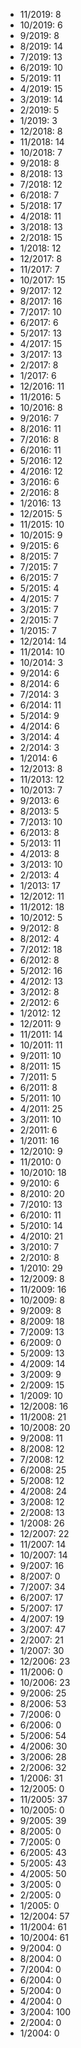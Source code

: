 *  11/2019: 8
*  10/2019: 6
*  9/2019: 8
*  8/2019: 14
*  7/2019: 13
*  6/2019: 10
*  5/2019: 11
*  4/2019: 15
*  3/2019: 14
*  2/2019: 5
*  1/2019: 3
*  12/2018: 8
*  11/2018: 14
*  10/2018: 7
*  9/2018: 8
*  8/2018: 13
*  7/2018: 12
*  6/2018: 7
*  5/2018: 17
*  4/2018: 11
*  3/2018: 13
*  2/2018: 15
*  1/2018: 12
*  12/2017: 8
*  11/2017: 7
*  10/2017: 15
*  9/2017: 12
*  8/2017: 16
*  7/2017: 10
*  6/2017: 6
*  5/2017: 13
*  4/2017: 15
*  3/2017: 13
*  2/2017: 8
*  1/2017: 6
*  12/2016: 11
*  11/2016: 5
*  10/2016: 8
*  9/2016: 7
*  8/2016: 11
*  7/2016: 8
*  6/2016: 11
*  5/2016: 12
*  4/2016: 12
*  3/2016: 6
*  2/2016: 8
*  1/2016: 13
*  12/2015: 5
*  11/2015: 10
*  10/2015: 9
*  9/2015: 6
*  8/2015: 7
*  7/2015: 7
*  6/2015: 7
*  5/2015: 4
*  4/2015: 7
*  3/2015: 7
*  2/2015: 7
*  1/2015: 7
*  12/2014: 14
*  11/2014: 10
*  10/2014: 3
*  9/2014: 6
*  8/2014: 6
*  7/2014: 3
*  6/2014: 11
*  5/2014: 9
*  4/2014: 6
*  3/2014: 4
*  2/2014: 3
*  1/2014: 6
*  12/2013: 8
*  11/2013: 12
*  10/2013: 7
*  9/2013: 6
*  8/2013: 5
*  7/2013: 10
*  6/2013: 8
*  5/2013: 11
*  4/2013: 8
*  3/2013: 10
*  2/2013: 4
*  1/2013: 17
*  12/2012: 11
*  11/2012: 18
*  10/2012: 5
*  9/2012: 8
*  8/2012: 4
*  7/2012: 18
*  6/2012: 8
*  5/2012: 16
*  4/2012: 13
*  3/2012: 8
*  2/2012: 6
*  1/2012: 12
*  12/2011: 9
*  11/2011: 14
*  10/2011: 11
*  9/2011: 10
*  8/2011: 15
*  7/2011: 5
*  6/2011: 8
*  5/2011: 10
*  4/2011: 25
*  3/2011: 10
*  2/2011: 6
*  1/2011: 16
*  12/2010: 9
*  11/2010: 0
*  10/2010: 18
*  9/2010: 6
*  8/2010: 20
*  7/2010: 13
*  6/2010: 11
*  5/2010: 14
*  4/2010: 21
*  3/2010: 7
*  2/2010: 8
*  1/2010: 29
*  12/2009: 8
*  11/2009: 16
*  10/2009: 8
*  9/2009: 8
*  8/2009: 18
*  7/2009: 13
*  6/2009: 0
*  5/2009: 13
*  4/2009: 14
*  3/2009: 9
*  2/2009: 15
*  1/2009: 10
*  12/2008: 16
*  11/2008: 21
*  10/2008: 20
*  9/2008: 11
*  8/2008: 12
*  7/2008: 12
*  6/2008: 25
*  5/2008: 12
*  4/2008: 24
*  3/2008: 12
*  2/2008: 13
*  1/2008: 26
*  12/2007: 22
*  11/2007: 14
*  10/2007: 14
*  9/2007: 16
*  8/2007: 0
*  7/2007: 34
*  6/2007: 17
*  5/2007: 17
*  4/2007: 19
*  3/2007: 47
*  2/2007: 21
*  1/2007: 30
*  12/2006: 23
*  11/2006: 0
*  10/2006: 23
*  9/2006: 25
*  8/2006: 53
*  7/2006: 0
*  6/2006: 0
*  5/2006: 54
*  4/2006: 30
*  3/2006: 28
*  2/2006: 32
*  1/2006: 31
*  12/2005: 0
*  11/2005: 37
*  10/2005: 0
*  9/2005: 39
*  8/2005: 0
*  7/2005: 0
*  6/2005: 43
*  5/2005: 43
*  4/2005: 50
*  3/2005: 0
*  2/2005: 0
*  1/2005: 0
*  12/2004: 57
*  11/2004: 61
*  10/2004: 61
*  9/2004: 0
*  8/2004: 0
*  7/2004: 0
*  6/2004: 0
*  5/2004: 0
*  4/2004: 0
*  3/2004: 100
*  2/2004: 0
*  1/2004: 0